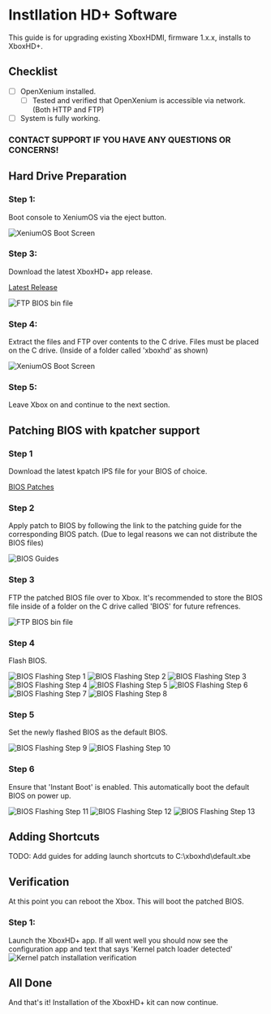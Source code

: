 # Instllation HD+ Software
This guide is for upgrading existing XboxHDMI, firmware 1.x.x, installs to XboxHD+.

## Checklist
- [ ] OpenXenium installed.
  - [ ] Tested and verified that OpenXenium is accessible via network. (Both HTTP and FTP)
- [ ] System is fully working.

### CONTACT SUPPORT IF YOU HAVE ANY QUESTIONS OR CONCERNS!

## Hard Drive Preparation

### Step 1:
Boot console to XeniumOS via the eject button.

![XeniumOS Boot Screen](/manual/images/upgrade/xeniumos.png)

### Step 3:
Download the latest XboxHD+ app release.

[Latest Release](https://github.com/MakeMHz/xbox-hd-plus-app2/releases/latest)

![FTP BIOS bin file](/manual/images/upgrade/latest_release.png)

### Step 4:
Extract the files and FTP over contents to the C drive. Files must be placed on the C drive. (Inside of a folder called 'xboxhd' as shown)

![XeniumOS Boot Screen](/manual/images/upgrade/ftp_app.png)

### Step 5:
Leave Xbox on and continue to the next section.

## Patching BIOS with kpatcher support

### Step 1
Download the latest kpatch IPS file for your BIOS of choice.

[BIOS Patches](https://github.com/MakeMHz/xbox-hd-plus/tree/master/patches#xbox-kernel-patches-kpatch---xboxhd)

### Step 2
Apply patch to BIOS by following the link to the patching guide for the corresponding BIOS patch. (Due to legal reasons we can not distribute the BIOS files)

![BIOS Guides](/manual/images/upgrade/patches_guide.png)

### Step 3
FTP the patched BIOS file over to Xbox. It's recommended to store the BIOS file inside of a folder on the C drive called 'BIOS' for future refrences.

![FTP BIOS bin file](/manual/images/upgrade/ftp_bios.png)

### Step 4
Flash BIOS.

![BIOS Flashing Step 1](/manual/images/upgrade/flash_step1.png)
![BIOS Flashing Step 2](/manual/images/upgrade/flash_step2.png)
![BIOS Flashing Step 3](/manual/images/upgrade/flash_step3.png)
![BIOS Flashing Step 4](/manual/images/upgrade/flash_step4.png)
![BIOS Flashing Step 5](/manual/images/upgrade/flash_step5.png)
![BIOS Flashing Step 6](/manual/images/upgrade/flash_step6.png)
![BIOS Flashing Step 7](/manual/images/upgrade/flash_step7.png)
![BIOS Flashing Step 8](/manual/images/upgrade/flash_step8.png)

### Step 5
Set the newly flashed BIOS as the default BIOS.

![BIOS Flashing Step 9](/manual/images/upgrade/flash_step9.png)
![BIOS Flashing Step 10](/manual/images/upgrade/flash_step10.png)

### Step 6
Ensure that 'Instant Boot' is enabled. This automatically boot the default BIOS on power up.

![BIOS Flashing Step 11](/manual/images/upgrade/flash_step11.png)
![BIOS Flashing Step 12](/manual/images/upgrade/flash_step12.png)
![BIOS Flashing Step 13](/manual/images/upgrade/flash_step13.png)

## Adding Shortcuts
TODO: Add guides for adding launch shortcuts to C:\xboxhd\default.xbe

## Verification
At this point you can reboot the Xbox. This will boot the patched BIOS.

### Step 1:
Launch the XboxHD+ app. If all went well you should now see the configuration app and text that says 'Kernel patch loader detected'
![Kernel patch installation verification](/manual/images/KPatch-Verification.png)

## All Done
And that's it! Installation of the XboxHD+ kit can now continue.
